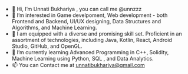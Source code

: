 - 👋 Hi, I’m Unnati Bukhariya , you can call me @unnzzz
- 👀 I’m interested in Game develpoment, Web development - both Frontend and Backend, UI/UX designing, Data Structures and Algorithms, and Machine Learning.
- 👀 I am equipped with a diverse and promising skill set. Proficient in an assortment of technologies, including Java, Kotlin, React, Android Studio, GitHub,       and OpenGL. 
- 🌱 I’m currently learning Advanced Programming in C++, Solidity, Machine Learning using Python, SQL , and Data Analytics.
- 📫 You can Contact me at unnatibukhariya@gmail.com
<!---
unnzzz/unnzzz is a ✨ special ✨ repository because its `README.md` (this file) appears on your GitHub profile.
You can click the Preview link to take a look at your changes.
--->
